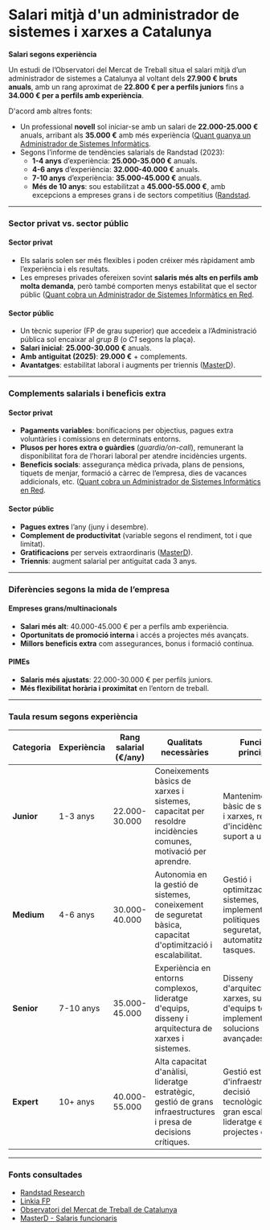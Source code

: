 # Salari mitjà d'un administrador de sistemes i xarxes a Catalunya


**Salari segons experiència**

Un estudi de l’Observatori del Mercat de Treball situa el salari mitjà d’un administrador de sistemes a Catalunya al voltant dels **27.900 € bruts anuals**, amb un rang aproximat de **22.800 € per a perfils juniors** fins a **34.000 € per a perfils amb experiència**. 

D'acord amb altres fonts:

- Un professional **novell** sol iniciar-se amb un salari de **22.000-25.000 €** anuals, arribant als **35.000 €** amb més experiència ([Quant guanya un Administrador de Sistemes Informàtics](https://linkiafp.es/ca/blog/quant-guanya-un-administrador-de-sistemes-informatics).
- Segons l’informe de tendències salarials de Randstad (2023):
  - **1-4 anys** d’experiència: **25.000-35.000 €** anuals.
  - **4-6 anys** d’experiència: **32.000-40.000 €** anuals.
  - **7-10 anys** d’experiència: **35.000-45.000 €** anuals.
  - **Més de 10 anys**: sou estabilitzat a **45.000-55.000 €**, amb excepcions a empreses grans i de sectors competitius ([Randstad](https://www.randstad.es/candidatos/perfiles-profesionales/administrador-de-sistemas).

---

### **Sector privat vs. sector públic**

#### **Sector privat**
- Els salaris solen ser més flexibles i poden créixer més ràpidament amb l’experiència i els resultats.
- Les empreses privades ofereixen sovint **salaris més alts en perfils amb molta demanda**, però també comporten menys estabilitat que el sector públic ([Quant cobra un Administrador de Sistemes Informàtics en Red](https://linkiafp.es/blog/cuanto-gana-un-administrador-de-sistemas-informaticos).

#### **Sector públic**
- Un tècnic superior (FP de grau superior) que accedeix a l’Administració pública sol encaixar al *grup B* (o *C1* segons la plaça).
- **Salari inicial**: **25.000-30.000 €** anuals.
- **Amb antiguitat (2025)**: **29.000 €** + complements.
- **Avantatges**: estabilitat laboral i augments per triennis ([MasterD](https://www.masterd.es/blog/sueldo-funcionario)).

---

### **Complements salarials i beneficis extra**

#### **Sector privat**
- **Pagaments variables**: bonificacions per objectius, pagues extra voluntàries i comissions en determinats entorns.
- **Plusos per hores extra o guàrdies** (*guardia/on-call*), remunerant la disponibilitat fora de l’horari laboral per atendre incidències urgents.
- **Beneficis socials**: assegurança mèdica privada, plans de pensions, tiquets de menjar, formació a càrrec de l’empresa, dies de vacances addicionals, etc. ([Quant cobra un Administrador de Sistemes Informàtics en Red](https://linkiafp.es/blog/cuanto-gana-un-administrador-de-sistemas-informaticos).

#### **Sector públic**
- **Pagues extres** l’any (juny i desembre).
- **Complement de productivitat** (variable segons el rendiment, tot i que limitat).
- **Gratificacions** per serveis extraordinaris ([MasterD](https://www.masterd.es/blog/sueldo-funcionario)).
- **Triennis**: augment salarial per antiguitat cada 3 anys.

---

### **Diferències segons la mida de l’empresa**

#### **Empreses grans/multinacionals**
- **Salari més alt**: 40.000-45.000 € per a perfils amb experiència.
- **Oportunitats de promoció interna** i accés a projectes més avançats.
- **Millors beneficis extra** com assegurances, bonus i formació contínua.

#### **PIMEs**
- **Salaris més ajustats**: 22.000-30.000 € per perfils juniors.
- **Més flexibilitat horària i proximitat** en l’entorn de treball.

---

### **Taula resum segons experiència**

| **Categoria** | **Experiència** | **Rang salarial (€/any)** | **Qualitats necessàries** | **Funcions principals** |
|--------------|---------------|-------------------|----------------------|---------------------|
| **Junior** | 1-3 anys | 22.000-30.000 | Coneixements bàsics de xarxes i sistemes, capacitat per resoldre incidències comunes, motivació per aprendre. | Manteniment bàsic de sistemes i xarxes, resolució d'incidències, suport a usuaris. |
| **Medium** | 4-6 anys | 30.000-40.000 | Autonomia en la gestió de sistemes, coneixement de seguretat bàsica, capacitat d'optimització i escalabilitat. | Gestió i optimització de sistemes, implementació de polítiques de seguretat, automatització de tasques. |
| **Senior** | 7-10 anys | 35.000-45.000 | Experiència en entorns complexos, lideratge d'equips, disseny i arquitectura de xarxes i sistemes. | Disseny d'arquitectura de xarxes, supervisió d'equips tècnics, implementació de solucions avançades. |
| **Expert** | 10+ anys | 40.000-55.000 | Alta capacitat d'anàlisi, lideratge estratègic, gestió de grans infraestructures i presa de decisions crítiques. | Gestió estratègica d'infraestructures, decisió tecnològica a gran escala, lideratge en projectes crítics. |

---

### **Fonts consultades**
- [Randstad Research](https://www.randstad.es/candidatos/perfiles-profesionales/administrador-de-sistemas)
- [Linkia FP](https://linkiafp.es/ca/blog/quant-guanya-un-administrador-de-sistemes-informatics)
- [Observatori del Mercat de Treball de Catalunya](https://observatoritreball.gencat.cat/ca/inici)
- [MasterD - Salaris funcionaris](https://www.masterd.es/blog/sueldo-funcionario)

